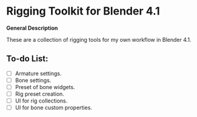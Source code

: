 # Rigging Toolkit for Blender 4.1

**General Description**

These are a collection of rigging tools for my own workflow in Blender 4.1.


## To-do List:

- [ ] Armature settings.
- [ ] Bone settings.
- [ ] Preset of bone widgets.
- [ ] Rig preset creation.
- [ ] UI for rig collections.
- [ ] UI for bone custom properties.